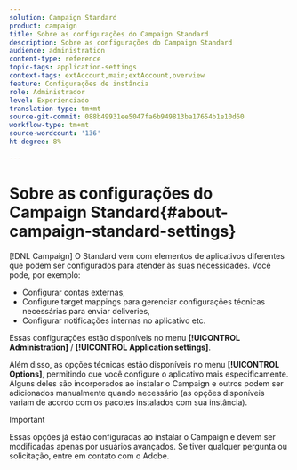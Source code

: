 ```yaml
---
solution: Campaign Standard
product: campaign
title: Sobre as configurações do Campaign Standard
description: Sobre as configurações do Campaign Standard
audience: administration
content-type: reference
topic-tags: application-settings
context-tags: extAccount,main;extAccount,overview
feature: Configurações de instância
role: Administrador
level: Experienciado
translation-type: tm+mt
source-git-commit: 088b49931ee5047fa6b949813ba17654b1e10d60
workflow-type: tm+mt
source-wordcount: '136'
ht-degree: 8%

---
```



# Sobre as configurações do Campaign Standard{#about-campaign-standard-settings}

[!DNL Campaign] O Standard vem com elementos de aplicativos diferentes que podem ser configurados para atender às suas necessidades. Você pode, por exemplo:

* Configurar contas externas,
* Configure target mappings para gerenciar configurações técnicas necessárias para enviar deliveries,
* Configurar notificações internas no aplicativo etc.

Essas configurações estão disponíveis no menu **[!UICONTROL Administration]** / **[!UICONTROL Application settings]**.

Além disso, as opções técnicas estão disponíveis no menu **[!UICONTROL Options]**, permitindo que você configure o aplicativo mais especificamente. Alguns deles são incorporados ao instalar o Campaign e outros podem ser adicionados manualmente quando necessário (as opções disponíveis variam de acordo com os pacotes instalados com sua instância).

>[!IMPORTANT]
>
>Essas opções já estão configuradas ao instalar o Campaign e devem ser modificadas apenas por usuários avançados. Se tiver qualquer pergunta ou solicitação, entre em contato com o Adobe.
